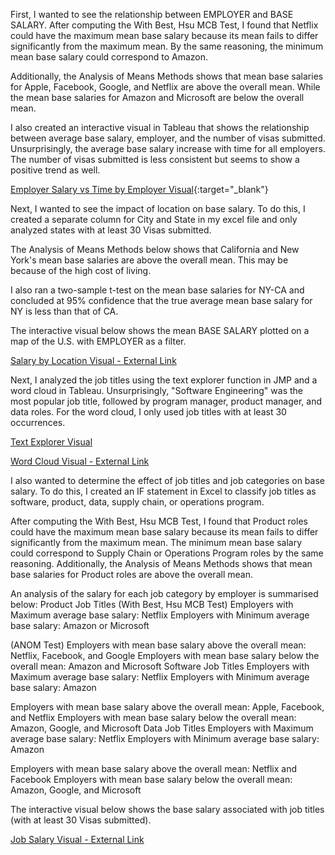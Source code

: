 First, I wanted to see the relationship between EMPLOYER and BASE SALARY. After computing the With Best, Hsu MCB Test, I found that Netflix could have the maximum mean base salary because its mean fails to differ significantly from the maximum mean. By the same reasoning, the minimum mean base salary could correspond to Amazon. 

Additionally, the Analysis of Means Methods shows that mean base salaries for Apple, Facebook, Google, and Netflix are above the overall mean. While the mean base salaries for Amazon and Microsoft are below the overall mean. 

I also created an interactive visual in Tableau that shows the relationship between average base salary, employer, and the number of visas submitted. Unsurprisingly, the average base salary increase with time for all employers. The number of visas submitted is less consistent but seems to show a positive trend as well.  

[Employer Salary vs Time by Employer Visual](https://public.tableau.com/profile/albert.b.joseph#!/vizhome/EmployerSalaryvsTimebyEmployer/EmployerSalaryvsTimebyEmployer){:target="_blank"}

Next, I wanted to see the impact of location on base salary. To do this, I created a separate column for City and State in my excel file and only analyzed states with at least 30 Visas submitted. 

The Analysis of Means Methods below shows that California and New York's mean base salaries are above the overall mean. This may be because of the high cost of living. 

I also ran a two-sample t-test on the mean base salaries for NY-CA and concluded at 95% confidence that the true average mean base salary for NY is less than that of CA. 

The interactive visual below shows the mean BASE SALARY plotted on a map of the U.S. with EMPLOYER as a filter.  

[Salary by Location Visual - External Link](https://public.tableau.com/profile/albert.b.joseph#!/vizhome/SalarybyLocation_16105056002930/SalarybyLocation)

Next, I analyzed the job titles using the text explorer function in JMP and a word cloud in Tableau. Unsurprisingly, "Software Engineering" was the most popular job title, followed by program manager, product manager, and data roles. For the word cloud, I only used job titles with at least 30 occurrences. 

[Text Explorer Visual](https://public.jmp.com/packages/Text-Explorer-for-JOB-TITLE/js-p/cM_Y5WHnkwFyYYBjdGzcF)

[Word Cloud Visual - External Link](https://public.tableau.com/profile/albert.b.joseph#!/vizhome/JobTitleWordCloud/JobTitleWordCloud)

I also wanted to determine the effect of job titles and job categories on base salary. To do this, I created an IF statement in Excel to classify job titles as software, product, data, supply chain, or operations program. 

After computing the With Best, Hsu MCB Test, I found that Product roles could have the maximum mean base salary because its mean fails to differ significantly from the maximum mean. The minimum mean base salary could correspond to Supply Chain or Operations Program roles by the same reasoning. Additionally, the Analysis of Means Methods shows that mean base salaries for Product roles are above the overall mean.  

An analysis of the salary for each job category by employer is summarised below:
Product Job Titles
(With Best, Hsu MCB Test)
Employers with Maximum average base salary: Netflix
Employers with Minimum average base salary: Amazon or Microsoft

(ANOM Test)
Employers with mean base salary above the overall mean: Netflix, Facebook, and Google
Employers with mean base salary below the overall mean: Amazon and Microsoft 
Software Job Titles
Employers with Maximum average base salary: Netflix
Employers with Minimum average base salary: Amazon

Employers with mean base salary above the overall mean: Apple, Facebook, and Netflix
Employers with mean base salary below the overall mean: Amazon, Google, and Microsoft
Data Job Titles
Employers with Maximum average base salary: Netflix
Employers with Minimum average base salary:  Amazon

Employers with mean base salary above the overall mean: Netflix and Facebook
Employers with mean base salary below the overall mean: Amazon, Google, and Microsoft

The interactive visual below shows the base salary associated with job titles (with at least 30 Visas submitted). 

[Job Salary Visual - External Link](https://public.tableau.com/profile/albert.b.joseph#!/vizhome/JobSalary/JobSalary)
